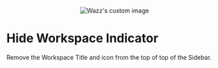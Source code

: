 
<p align="center">
  <img src="https://github.com/user-attachments/assets/1d5f05db-ee27-43eb-a08e-c10d058bdfd6" alt="Wazz's custom image"/>
</p>

# Hide Workspace Indicator
Remove the Workspace Title and icon from the top of top of the Sidebar.
